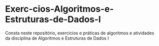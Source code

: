# Exerc-cios-Algoritmos-e-Estruturas-de-Dados-I
Consta neste repositório, exercicios e práticas de algoritmos e atividades da disciplina de Algoritmos e Estruturas de Dados I
